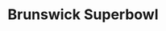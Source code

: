 ---
title: "Brunswick Superbowl"
address: "Brunswick Superbowl, Brunswick Lane Pennyburn Industrial Estate, Derry, Derry, BT48 0LU"
tel: "+44 (0)28 7137 1999"
county: "Derry"
category: "Bowling"
type: "Content"
lat: "54.9918098449707"
lng: "-7.320168972015381"
---